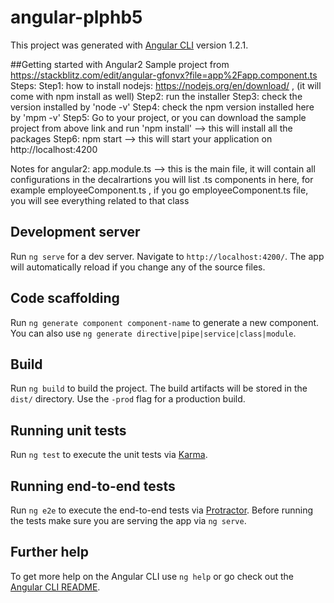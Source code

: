 # angular-plphb5

This project was generated with [Angular CLI](https://github.com/angular/angular-cli) version 1.2.1.

##Getting started with Angular2 
Sample project from  https://stackblitz.com/edit/angular-gfonvx?file=app%2Fapp.component.ts
Steps: 
Step1: how to install nodejs:  https://nodejs.org/en/download/   , (it will come with npm install as well) 
Step2: run the installer
Step3: check the version installed by 'node -v' 
Step4: check the npm version installed here by 'mpm -v' 
Step5: Go to your project, or you can download the sample project from above link and run 'npm install' --> this will install all the packages 
Step6: npm start --> this will start your application on http://localhost:4200 




Notes for angular2: 
app.module.ts --> this is the main file, it will contain all configurations 
in the decalrartions you will list .ts components in here, 
for example employeeComponent.ts , if you go employeeComponent.ts file, you will see everything related to that class

## Development server

Run `ng serve` for a dev server. Navigate to `http://localhost:4200/`. The app will automatically reload if you change any of the source files.

## Code scaffolding

Run `ng generate component component-name` to generate a new component. You can also use `ng generate directive|pipe|service|class|module`.

## Build

Run `ng build` to build the project. The build artifacts will be stored in the `dist/` directory. Use the `-prod` flag for a production build.

## Running unit tests

Run `ng test` to execute the unit tests via [Karma](https://karma-runner.github.io).

## Running end-to-end tests

Run `ng e2e` to execute the end-to-end tests via [Protractor](http://www.protractortest.org/).
Before running the tests make sure you are serving the app via `ng serve`.

## Further help

To get more help on the Angular CLI use `ng help` or go check out the [Angular CLI README](https://github.com/angular/angular-cli/blob/master/README.md).
